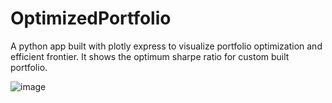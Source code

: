 # OptimizedPortfolio
A python app built with plotly express to visualize portfolio optimization and efficient frontier. It shows the optimum sharpe ratio for custom built portfolio.

![image](https://user-images.githubusercontent.com/27019757/187031008-5306d507-fdf9-428a-aa3b-03805df0cad9.png)
